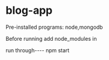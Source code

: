 # blog-app

Pre-installed programs: node,mongodb

Before running add node_modules in

run through----
    npm start
